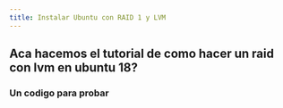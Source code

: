 ```yaml
---
title: Instalar Ubuntu con RAID 1 y LVM
---
```


## Aca hacemos el tutorial de como hacer un raid con lvm en ubuntu 18?
### Un codigo para probar
####
